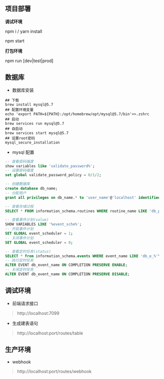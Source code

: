 ## 项目部署

**调试环境**

npm i / yarn install

npm start

**打包环境**

npm run [dev|test|prod]

## 数据库

- 数据库安装

```shell
## 下载
brew install mysql@5.7
## 配置环境变量
echo 'export PATH=${PATH}:/opt/homebrew/opt/mysql@5.7/bin'>>.zshrc
## 启动
brew services run mysql@5.7
## 自启动
brew services start mysql@5.7
## 设置root密码
mysql_secure_installation
```

- mysql 配置

```sql
-- 查看密码强度
show variables like 'validate_password%';
-- 设置密码强度
set global validate_password_policy = 0/1/2;

-- 创建数据库
create database db_name;
-- 分配用户
grant all privileges on db_name.* to 'user_name'@'localhost' identified by 'user_password';

-- 查看存储过程
SELECT * FROM information_schema.routines WHERE routine_name LIKE 'db_p_%'\G;

-- 查看事件计划(value)
SHOW VARIABLES LIKE '%event_sche%';
-- 开启事件计划
SET GLOBAL event_scheduler = 1;
-- 关闭事件计划
SET GLOBAL event_scheduler = 0;

-- 查看定时任务(status)
SELECT * from information_schema.events WHERE event_name LIKE 'db_e_%'\G;
-- 执行定时任务
ALTER EVENT db_event_name ON COMPLETION PRESERVE ENABLE;
-- 关闭定时任务
ALTER EVENT db_event_name ON COMPLETION PRESERVE DISABLE;
```

## 调试环境

- 前端请求接口

> http://localhost:7099

- 生成建表语句

> http://localhost:port/routes/table

## 生产环境

- webhook

> http://localhost:port/routes/webhook
